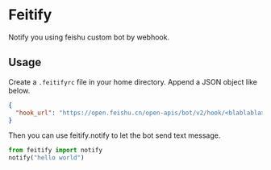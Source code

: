 # Feitify
Notify you using feishu custom bot by webhook.

## Usage
Create a `.feitifyrc` file in your home directory.
Append a JSON object like below.
```JSON
{
  "hook_url": "https://open.feishu.cn/open-apis/bot/v2/hook/<blablabla>"
}
```

Then you can use feitify.notify to let the bot send text message.

```python
from feitify import notify
notify("hello world")
```
